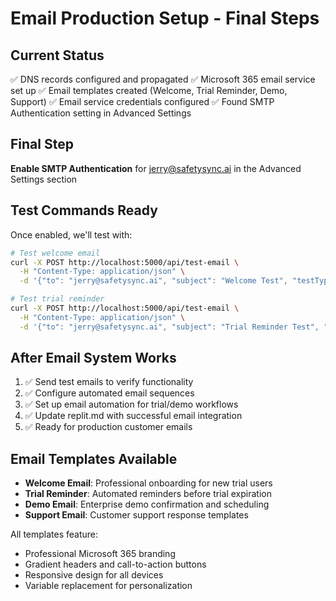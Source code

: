 # Email Production Setup - Final Steps

## Current Status
✅ DNS records configured and propagated
✅ Microsoft 365 email service set up
✅ Email templates created (Welcome, Trial Reminder, Demo, Support)
✅ Email service credentials configured
✅ Found SMTP Authentication setting in Advanced Settings

## Final Step
**Enable SMTP Authentication** for jerry@safetysync.ai in the Advanced Settings section

## Test Commands Ready
Once enabled, we'll test with:

```bash
# Test welcome email
curl -X POST http://localhost:5000/api/test-email \
  -H "Content-Type: application/json" \
  -d '{"to": "jerry@safetysync.ai", "subject": "Welcome Test", "testType": "welcome"}'

# Test trial reminder
curl -X POST http://localhost:5000/api/test-email \
  -H "Content-Type: application/json" \
  -d '{"to": "jerry@safetysync.ai", "subject": "Trial Reminder Test", "testType": "trial"}'
```

## After Email System Works
1. ✅ Send test emails to verify functionality
2. ✅ Configure automated email sequences
3. ✅ Set up email automation for trial/demo workflows
4. ✅ Update replit.md with successful email integration
5. ✅ Ready for production customer emails

## Email Templates Available
- **Welcome Email**: Professional onboarding for new trial users
- **Trial Reminder**: Automated reminders before trial expiration
- **Demo Email**: Enterprise demo confirmation and scheduling
- **Support Email**: Customer support response templates

All templates feature:
- Professional Microsoft 365 branding
- Gradient headers and call-to-action buttons
- Responsive design for all devices
- Variable replacement for personalization